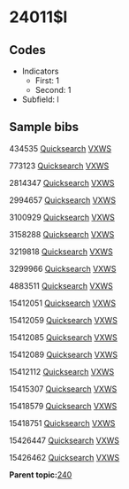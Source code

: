 # 24011$l

## Codes

-   Indicators
    -   First: 1
    -   Second: 1
-   Subfield: l

## Sample bibs

434535 [Quicksearch](https://search.library.yale.edu/catalog/434535) [VXWS](http://prodorbis.library.yale.edu:7014/vxws/GetHoldingsService?bibId=434535)

773123 [Quicksearch](https://search.library.yale.edu/catalog/773123) [VXWS](http://prodorbis.library.yale.edu:7014/vxws/GetHoldingsService?bibId=773123)

2814347 [Quicksearch](https://search.library.yale.edu/catalog/2814347) [VXWS](http://prodorbis.library.yale.edu:7014/vxws/GetHoldingsService?bibId=2814347)

2994657 [Quicksearch](https://search.library.yale.edu/catalog/2994657) [VXWS](http://prodorbis.library.yale.edu:7014/vxws/GetHoldingsService?bibId=2994657)

3100929 [Quicksearch](https://search.library.yale.edu/catalog/3100929) [VXWS](http://prodorbis.library.yale.edu:7014/vxws/GetHoldingsService?bibId=3100929)

3158288 [Quicksearch](https://search.library.yale.edu/catalog/3158288) [VXWS](http://prodorbis.library.yale.edu:7014/vxws/GetHoldingsService?bibId=3158288)

3219818 [Quicksearch](https://search.library.yale.edu/catalog/3219818) [VXWS](http://prodorbis.library.yale.edu:7014/vxws/GetHoldingsService?bibId=3219818)

3299966 [Quicksearch](https://search.library.yale.edu/catalog/3299966) [VXWS](http://prodorbis.library.yale.edu:7014/vxws/GetHoldingsService?bibId=3299966)

4883511 [Quicksearch](https://search.library.yale.edu/catalog/4883511) [VXWS](http://prodorbis.library.yale.edu:7014/vxws/GetHoldingsService?bibId=4883511)

15412051 [Quicksearch](https://search.library.yale.edu/catalog/15412051) [VXWS](http://prodorbis.library.yale.edu:7014/vxws/GetHoldingsService?bibId=15412051)

15412059 [Quicksearch](https://search.library.yale.edu/catalog/15412059) [VXWS](http://prodorbis.library.yale.edu:7014/vxws/GetHoldingsService?bibId=15412059)

15412085 [Quicksearch](https://search.library.yale.edu/catalog/15412085) [VXWS](http://prodorbis.library.yale.edu:7014/vxws/GetHoldingsService?bibId=15412085)

15412089 [Quicksearch](https://search.library.yale.edu/catalog/15412089) [VXWS](http://prodorbis.library.yale.edu:7014/vxws/GetHoldingsService?bibId=15412089)

15412112 [Quicksearch](https://search.library.yale.edu/catalog/15412112) [VXWS](http://prodorbis.library.yale.edu:7014/vxws/GetHoldingsService?bibId=15412112)

15415307 [Quicksearch](https://search.library.yale.edu/catalog/15415307) [VXWS](http://prodorbis.library.yale.edu:7014/vxws/GetHoldingsService?bibId=15415307)

15418579 [Quicksearch](https://search.library.yale.edu/catalog/15418579) [VXWS](http://prodorbis.library.yale.edu:7014/vxws/GetHoldingsService?bibId=15418579)

15418751 [Quicksearch](https://search.library.yale.edu/catalog/15418751) [VXWS](http://prodorbis.library.yale.edu:7014/vxws/GetHoldingsService?bibId=15418751)

15426447 [Quicksearch](https://search.library.yale.edu/catalog/15426447) [VXWS](http://prodorbis.library.yale.edu:7014/vxws/GetHoldingsService?bibId=15426447)

15426462 [Quicksearch](https://search.library.yale.edu/catalog/15426462) [VXWS](http://prodorbis.library.yale.edu:7014/vxws/GetHoldingsService?bibId=15426462)

**Parent topic:**[240](../../tags/240/240.md)

